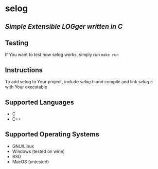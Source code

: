 # selog
## _Simple Extensible LOGger written in C_

## Testing
If You want to test how selog works, simply run ```make run```

## Instructions
To add selog to Your project, include _selog.h_ and compile and link _selog.c_ with Your executable

## Supported Languages
- C
- C++

## Supported Operating Systems
- GNU/Linux
- Windows (tested on wine)
- BSD
- MacOS (untested)
